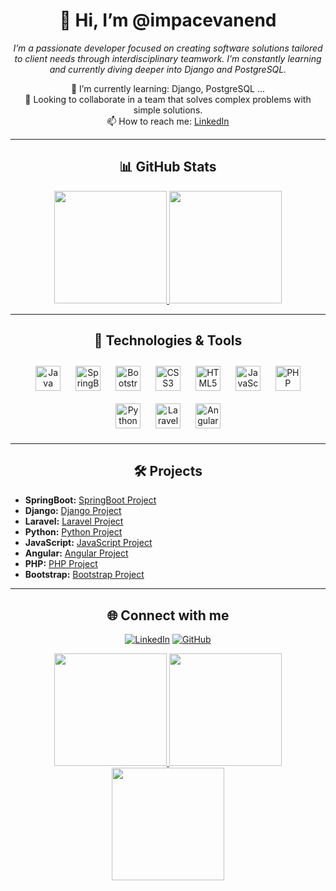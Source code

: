 <!-- Inicia el encabezado del perfil -->
<h1 align="center">👋 Hi, I’m @impacevanend</h1>

<p align="center">
  <em>I’m a passionate developer focused on creating software solutions tailored to client needs through interdisciplinary teamwork. I’m constantly learning and currently diving deeper into Django and PostgreSQL.</em>
</p>

<p align="center">
  🌱 I’m currently learning: Django, PostgreSQL ...
  <br>
  💞️ Looking to collaborate in a team that solves complex problems with simple solutions.
  <br>
  📫 How to reach me: <a href="https://www.linkedin.com/in/jose-luis-bravo-carrillo-desarrollador-fullstack/">LinkedIn</a>
</p>

<hr>

<!-- Estadísticas de GitHub -->
<h2 align="center">📊 GitHub Stats</h2>
<div align="center">
  <a href="https://github.com/impacevanend">
    <img height="180em" src="https://github-readme-stats.vercel.app/api?username=impacevanend&show_icons=true&theme=onedark&include_all_commits=true&count_private=true"/>
    <img height="180em" src="https://github-readme-stats.vercel.app/api/top-langs/?username=impacevanend&layout=compact&langs_count=7&theme=onedark"/>
  </a>
</div>

<hr>

<!-- Tecnologías y herramientas -->
<h2 align="center">🔧 Technologies & Tools</h2>
<p align="center">
  <img src="https://cdn.jsdelivr.net/gh/devicons/devicon/icons/java/java-original.svg" alt="Java" width="40px" style="margin: 10px;"/>
  <img src="https://cdn.jsdelivr.net/gh/devicons/devicon/icons/spring/spring-original.svg" alt="SpringBoot" width="40px" style="margin: 10px;"/>
  <img src="https://cdn.jsdelivr.net/gh/devicons/devicon/icons/bootstrap/bootstrap-original.svg" alt="Bootstrap" width="40px" style="margin: 10px;"/>
  <img src="https://cdn.jsdelivr.net/gh/devicons/devicon/icons/css3/css3-original.svg" alt="CSS3" width="40px" style="margin: 10px;"/>
  <img src="https://cdn.jsdelivr.net/gh/devicons/devicon/icons/html5/html5-original.svg" alt="HTML5" width="40px" style="margin: 10px;"/>
  <img src="https://cdn.jsdelivr.net/gh/devicons/devicon/icons/javascript/javascript-original.svg" alt="JavaScript" width="40px" style="margin: 10px;"/>
  <img src="https://cdn.jsdelivr.net/gh/devicons/devicon/icons/php/php-original.svg" alt="PHP" width="40px" style="margin: 10px;"/>
  <img src="https://cdn.jsdelivr.net/gh/devicons/devicon/icons/python/python-original.svg" alt="Python" width="40px" style="margin: 10px;"/>
  <img src="https://cdn.jsdelivr.net/gh/devicons/devicon/icons/laravel/laravel-original.svg" alt="Laravel" width="40px" style="margin: 10px;"/>
  <img src="https://cdn.jsdelivr.net/gh/devicons/devicon/icons/angularjs/angularjs-original.svg" alt="Angular" width="40px" style="margin: 10px;"/>
</p>

<hr>

<!-- Proyectos -->
<h2 align="center">🛠️ Projects</h2>
<ul>
  <li><strong>SpringBoot:</strong> <a href="https://github.com/impacevanend/SpringMicroservice">SpringBoot Project</a></li>
  <li><strong>Django:</strong> <a href="https://github.com/impacevanend/dint">Django Project</a></li>
  <li><strong>Laravel:</strong> <a href="https://github.com/impacevanend/proyectoLarable">Laravel Project</a></li>
  <li><strong>Python:</strong> <a href="https://github.com/impacevanend/ascii-maze-runner">Python Project</a></li>
  <li><strong>JavaScript:</strong> <a href="https://github.com/impacevanend/fullpSF">JavaScript Project</a></li>
  <li><strong>Angular:</strong> <a href="https://github.com/impacevanend/fullpSFt">Angular Project</a></li>
  <li><strong>PHP:</strong> <a href="https://github.com/impacevanend/MORITASTORE">PHP Project</a></li>
  <li><strong>Bootstrap:</strong> <a href="https://github.com/impacevanend/MORITASTORE">Bootstrap Project</a></li>
</ul>

<hr>

<!-- Conectar -->
<h2 align="center">🌐 Connect with me</h2>
<p align="center">
  <a href="https://www.linkedin.com/in/jose-luis-bravo-carrillo-desarrollador-fullstack/"><img src="https://img.shields.io/badge/LinkedIn-blue?style=flat&logo=linkedin&labelColor=blue" alt="LinkedIn"></a>
  <a href="https://github.com/impacevanend/impacevanend/blob/main/README.md"><img src="https://img.shields.io/badge/GitHub-black?style=flat&logo=github&labelColor=black" alt="GitHub"></a>
</p>

<div align="center">
  <a href="https://github.com/impacevanend">
    <img height="180em" src="https://github-profile-summary-cards.vercel.app/api/cards/profile-details?username=impacevanend&theme=github_dark" />
    <img height="180em" src="https://github-profile-summary-cards.vercel.app/api/cards/stats?username=impacevanend&theme=github_dark" />
    <img height="180em" src="https://github-profile-summary-cards.vercel.app/api/cards/productive-time?username=impacevanend&theme=github_dark" />
  </a>
</div>
